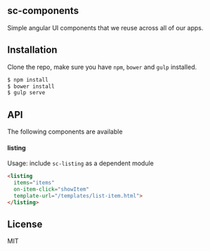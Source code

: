 ## sc-components

Simple angular UI components that we reuse across all of our apps.

## Installation

Clone the repo, make sure you have `npm`, `bower` and `gulp` installed.

```sh
$ npm install
$ bower install
$ gulp serve
```

## API

The following components are available

#### listing

Usage:
include `sc-listing` as a dependent module

```html
<listing
  items="items"
  on-item-click="showItem"
  template-url="/templates/list-item.html">
</listing>
```

## License

MIT
